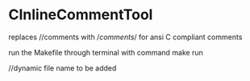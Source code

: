 # CInlineCommentTool
replaces //comments with /*comments*/ for ansi C compliant comments

run the Makefile through terminal with command
make run

//dynamic file name to be added

